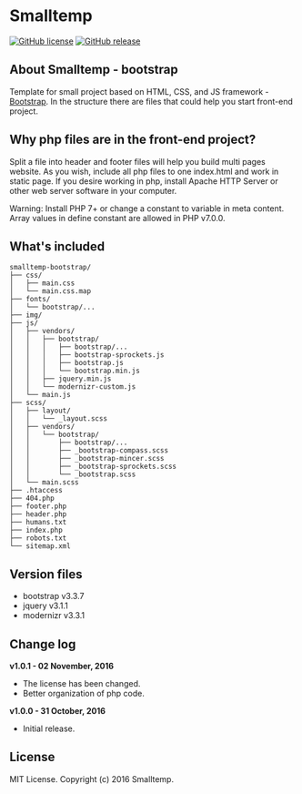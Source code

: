 # Smalltemp

[![GitHub license](https://img.shields.io/badge/license-MIT-blue.svg)](https://raw.githubusercontent.com/smalltemp/smalltemp-bootstrap/master/LICENSE)
[![GitHub release](https://img.shields.io/badge/release-v1.0.1-brightgreen.svg)](https://github.com/smalltemp/smalltemp-bootstrap/releases)


## About Smalltemp - bootstrap

Template for small project based on HTML, CSS, and JS framework - [Bootstrap](https://github.com/twbs/bootstrap). In the structure there are files that could help you start front-end project.


## Why php files are in the front-end project?

Split a file into header and footer files will help you build multi pages website. As you wish, include all php files to one index.html and work in static page. If you desire working in php, install Apache HTTP Server or other web server software in your computer.

Warning: Install PHP 7+ or change a constant to variable in meta content. Array values in define constant are allowed in PHP v7.0.0.

## What's included

```
smalltemp-bootstrap/
├── css/
│   ├── main.css
│   └── main.css.map
├── fonts/
│   └── bootstrap/...
├── img/
├── js/
│   ├── vendors/
│   │   ├── bootstrap/
│   │   │   ├── bootstrap/...
│   │   │   ├── bootstrap-sprockets.js
│   │   │   ├── bootstrap.js
│   │   │   └── bootstrap.min.js
│   │   ├── jquery.min.js
│   │   └── modernizr-custom.js
│   └── main.js
├── scss/
│   ├── layout/
│   │   └── _layout.scss
│   ├── vendors/
│   │   └── bootstrap/
│   │       ├── bootstrap/...
│   │       ├── _bootstrap-compass.scss
│   │       ├── _bootstrap-mincer.scss
│   │       ├── _bootstrap-sprockets.scss
│   │       └── _bootstrap.scss
│   └── main.scss
├── .htaccess
├── 404.php
├── footer.php
├── header.php
├── humans.txt
├── index.php
├── robots.txt
└── sitemap.xml

```


## Version files

* bootstrap v3.3.7
* jquery v3.1.1
* modernizr v3.3.1


## Change log

**v1.0.1 - 02 November, 2016**
* The license has been changed.
* Better organization of php code.

**v1.0.0 - 31 October, 2016**
* Initial release.


## License

MIT License. Copyright (c) 2016 Smalltemp.
